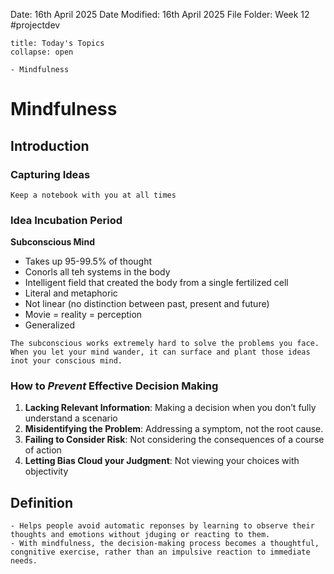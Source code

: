 Date: 16th April 2025
Date Modified: 16th April 2025
File Folder: Week 12
#projectdev

```ad-abstract
title: Today's Topics
collapse: open

- Mindfulness

```

# Mindfulness

## Introduction

### Capturing Ideas

```ad-important
Keep a notebook with you at all times
```

### Idea Incubation Period

**Subconscious Mind**
- Takes up 95-99.5% of thought
- Conorls all teh systems in the body
- Intelligent field that created the body from a single fertilized cell
- Literal and metaphoric
- Not linear (no distinction between past, present and future)
- Movie = reality = perception
- Generalized

```ad-note
The subconscious works extremely hard to solve the problems you face. When you let your mind wander, it can surface and plant those ideas inot your conscious mind.
```

### How to *Prevent* Effective Decision Making

1. **Lacking Relevant Information**: Making a decision when you don’t fully understand a scenario
2. **Misidentifying the Problem**: Addressing a symptom, not the root cause.
3. **Failing to Consider Risk**: Not considering the consequences of a course of action
4. **Letting Bias Cloud your Judgment**: Not viewing your choices with objectivity

## Definition

```ad-summary
- Helps people avoid automatic reponses by learning to observe their thoughts and emotions without jduging or reacting to them.
- With mindfulness, the decision-making process becomes a thoughtful, congnitive exercise, rather than an impulsive reaction to immediate needs.
```



